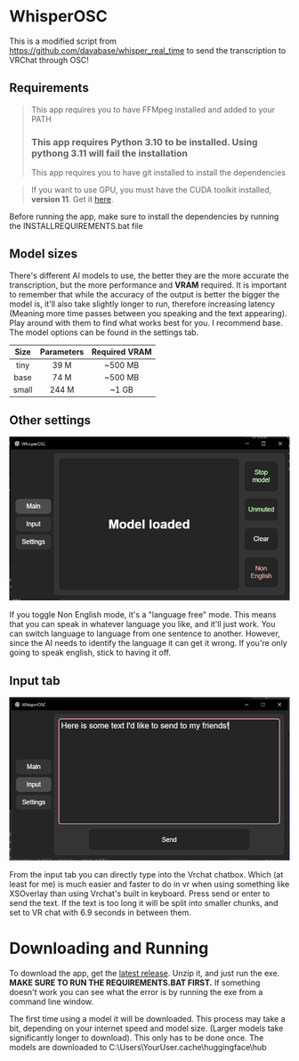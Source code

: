 # WhisperOSC

This is a modified script from https://github.com/davabase/whisper_real_time to send the transcription to VRChat through OSC!

## Requirements

> This app requires you to have FFMpeg installed and added to your PATH
> ### This app requires Python 3.10 to be installed. Using pythong 3.11 will fail the installation
> This app requires you to have git installed to install the dependencies

> If you want to use GPU, you must have the CUDA toolkit installed, **version 11**. Get it [here](https://developer.nvidia.com/cuda-11-7-1-download-archive).

Before running the app, make sure to install the dependencies by running the INSTALLREQUIREMENTS.bat file

## Model sizes

There's different AI models to use, the better they are the more accurate the transcription, but the more performance and **VRAM** required. It is important to remember that while the accuracy of the output is better the bigger the model is, it'll also take slightly longer to run, therefore increasing latency (Meaning more time passes between you speaking and the text appearing).
Play around with them to find what works best for you. I recommend base. The model options can be found in the settings tab.

|  Size  | Parameters | Required VRAM |
|:------:|:----------:|:-------------:|
|  tiny  |    39 M    |     ~500 MB     |
|  base  |    74 M    |     ~500 MB     |
| small  |   244 M    |     ~1 GB     |

## Other settings

![Showcase](Images/Showcase.PNG)

If you toggle Non English mode, it's a "language free" mode. This means that you can speak in whatever language you like, and it'll just work. You can switch language to language from one sentence to another. However, since the AI needs to identify the language it can get it wrong. If you're only going to speak english, stick to having it off.

## Input tab

![Showcase](Images/Input.PNG)

From the input tab you can directly type into the Vrchat chatbox. Which (at least for me) is much easier and faster to do in vr when using something like XSOverlay than using Vrchat's built in keyboard. Press send or enter to send the text. If the text is too long it will be split into smaller chunks, and set to VR chat with 6.9 seconds in between them.

# Downloading and Running

To download the app, get the [latest release](https://github.com/stlenx/WhisperOSC/releases/latest). Unzip it, and just run the exe. **MAKE SURE TO RUN THE REQUIREMENTS.BAT FIRST.**
If something doesn't work you can see what the error is by running the exe from a command line window.

The first time using a model it will be downloaded. This process may take a bit, depending on your internet speed and model size. (Larger models take significantly longer to download).
This only has to be done once.
The models are downloaded to C:\Users\YourUser\.cache\huggingface\hub